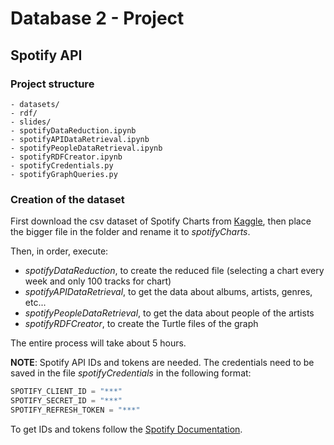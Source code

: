 # Database 2 - Project
## Spotify API

### Project structure

```
- datasets/
- rdf/
- slides/
- spotifyDataReduction.ipynb
- spotifyAPIDataRetrieval.ipynb
- spotifyPeopleDataRetrieval.ipynb
- spotifyRDFCreator.ipynb
- spotifyCredentials.py
- spotifyGraphQueries.py
```

### Creation of the dataset
First download the csv dataset of Spotify Charts from [Kaggle](https://www.kaggle.com/pepepython/spotify-huge-database-daily-charts-over-3-years?select=Database+to+calculate+popularity.csv), then place the bigger file in the folder and rename it to  *spotifyCharts*.

Then, in order, execute:
- *spotifyDataReduction*, to create the reduced file (selecting a chart every week and only 100 tracks for chart)
- *spotifyAPIDataRetrieval*, to get the data about albums, artists, genres, etc...
- *spotifyPeopleDataRetrieval*, to get the data about people of the artists
- *spotifyRDFCreator*, to create the Turtle files of the graph

The entire process will take about 5 hours.

**NOTE**: Spotify API IDs and tokens are needed. The credentials need to be saved in the file *spotifyCredentials* in the following format:

```python
SPOTIFY_CLIENT_ID = "***"
SPOTIFY_SECRET_ID = "***"
SPOTIFY_REFRESH_TOKEN = "***"
```

To get IDs and tokens follow the [Spotify Documentation](https://developer.spotify.com/documentation/general/guides/authorization/).